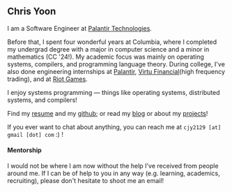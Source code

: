 ## Chris Yoon

I am a Software Engineer at [Palantir Technologies](https://www.palantir.com/impact/).

Before that, I spent four wonderful years at Columbia, where I completed my undergrad degree with a major
in computer science and a minor in mathematics (CC '24!). My academic focus was mainly on operating systems, compilers, and programming language theory.
During college, I've also done engineering internships at [Palantir](https://www.palantir.com/platforms/gotham/), [Virtu Financial](https://www.virtu.com/market-making/)(high frequency trading), and at [Riot Games](https://www.riotgames.com/en).

I enjoy systems programming — things like operating systems, distributed systems, and compilers!

Find my [resume](resume) and my [github](https://github.com/cyoon1729); or read my [blog](blog) or
about my [projects](projects)!

If you ever want to chat about anything, you can reach me at `cjy2129 [at] gmail [dot] com` :) !

#### Mentorship
I would not be where I am now without the help I've received from people around me. If I can be
of help to you in any way (e.g. learning, academics, recruiting), please
don't hesitate to shoot me an email!

